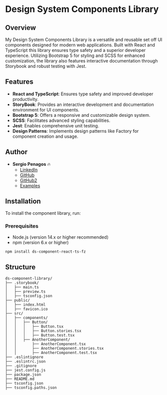 # Design System Components Library 

## Overview

My Design System Components Library is a versatile and reusable set off UI components designed for modern web applications. Built with React and TypeScript this library ensures type safety and a superior developer experience. Utilizing Bootstrap 5 for styling and SCSS for enhanced customization, the library also features interactive documentation through Storybook and robust testing with Jest.

## Features

- **React and TypeScript**: Ensures type safety and improved developer productivity.
- **StoryBook**: Provides an interactive development and documentation environment for UI components.
- **Bootstrap 5**: Offers a responsive and customizable design system.
- **SCSS**: Facilitates advanced styling capabilities.
- **Jest**: Enables comprehensive unit testing.
- **Design Patterns**: Implements design patterns like Factory for component creation and usage.

## Author

- **Sergio Penagos** 🔥
  - [LinkedIn](https://www.linkedin.com/in/analyst-sergio-penagos)
  - [GitHub](https://github.com/gioudi)
  - [GitHub2](https://github.com/SergioVass)
  - [Examples](https://www.youtube.com/@JormunganDev)




## Installation
To install the component library, run:

### Prerequisites
- Node.js (version 14.x or higher recommended)
- npm (version 6.x or higher)

```sh
npm install ds-component-react-ts-fz
``` 
## Structure
```
ds-component-library/
├── .storybook/
│   ├── main.ts
│   ├── preview.ts
│   ├── tsconfig.json
├── public/
│   ├── index.html
│   ├── favicon.ico
├── src/
│   ├── components/
│   │   ├── Button/
│   │   │   ├── Button.tsx
│   │   │   ├── Button.stories.tsx
│   │   │   ├── Button.test.tsx
│   │   ├── AnotherComponent/
│   │       ├── AnotherComponent.tsx
│   │       ├── AnotherComponent.stories.tsx
│   │       ├── AnotherComponent.test.tsx
├── .eslintignore
├── .eslintrc.json
├── .gitignore
├── jest.config.js
├── package.json
├── README.md
├── tsconfig.json
├── tsconfig.paths.json

```
